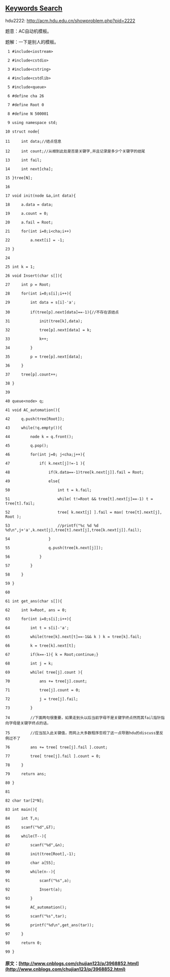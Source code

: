 ##  [ Keywords Search ](http://www.cnblogs.com/chujian123/p/3968852.html)

hdu2222: [ http://acm.hdu.edu.cn/showproblem.php?pid=2222 ](http://acm.hdu.edu.cn/showproblem.php?pid=2222)

题意：AC自动机模板。 

题解：一下是别人的模板。 
    
    
     1 #include<iostream>
     2 #include<cstdio>
     3 #include<cstring>
     4 #include<cstdlib>
     5 #include<queue>
     6 #define cha 26
     7 #define Root 0
     8 #define N 500001
     9 using namespace std;
    10 struct node{
    11     int data;//结点信息
    12     int count;//从根到此处是否是关键字,并且记录是多少个关键字的结尾
    13     int fail;
    14     int next[cha];
    15 }tree[N];
    16 
    17 void init(node &a,int data){
    18     a.data = data;
    19     a.count = 0;
    20     a.fail = Root;
    21     for(int i=0;i<cha;i++)
    22         a.next[i] = -1;
    23 }
    24 
    25 int k = 1;
    26 void Insert(char s[]){
    27     int p = Root;
    28     for(int i=0;s[i];i++){
    29         int data = s[i]-'a';
    30         if(tree[p].next[data]==-1){//不存在该结点
    31             init(tree[k],data);
    32             tree[p].next[data] = k;
    33             k++;
    34         }
    35         p = tree[p].next[data];
    36     }
    37     tree[p].count++;
    38 }
    39 
    40 queue<node> q;
    41 void AC_automation(){
    42     q.push(tree[Root]);
    43     while(!q.empty()){
    44         node k = q.front();
    45         q.pop();
    46         for(int j=0; j<cha;j++){
    47             if( k.next[j]!=-1 ){
    48                 if(k.data==-1)tree[k.next[j]].fail = Root;
    49                 else{
    50                     int t = k.fail;
    51                     while( t!=Root && tree[t].next[j]==-1) t = tree[t].fail;
    52                     tree[ k.next[j] ].fail = max( tree[t].next[j], Root );
    53                     //printf("%c %d %d %d\n",j+'a',k.next[j],tree[t].next[j],tree[k.next[j]].fail);
    54                 }
    55                 q.push(tree[k.next[j]]);
    56             }
    57         }
    58     }
    59 }
    60 
    61 int get_ans(char s[]){
    62     int k=Root, ans = 0;
    63     for(int i=0;s[i];i++){
    64         int t = s[i]-'a';
    65         while(tree[k].next[t]==-1&& k ) k = tree[k].fail;
    66         k = tree[k].next[t];
    67         if(k==-1){ k = Root;continue;}
    68         int j = k;
    69         while( tree[j].count ){
    70             ans += tree[j].count;
    71             tree[j].count = 0;
    72             j = tree[j].fail;
    73         }
    74         //下面两句很重要，如果走到头以后当前字母不是关键字终点然而其fail指针指向字母是关键字终点的话，
    75         //应当加入此关键值，而网上大多数程序忽视了这一点导致hdu的discuss里反例过不了
    76         ans += tree[ tree[j].fail ].count;
    77         tree[ tree[j].fail ].count = 0;
    78     }
    79     return ans;
    80 }
    81 
    82 char tar[2*N];
    83 int main(){
    84     int T,n;
    85     scanf("%d",&T);
    86     while(T--){
    87         scanf("%d",&n);
    88         init(tree[Root],-1);
    89         char a[55];
    90         while(n--){
    91             scanf("%s",a);
    92             Insert(a);
    93         }
    94         AC_automation();
    95         scanf("%s",tar);
    96         printf("%d\n",get_ans(tar));
    97     }
    98     return 0;
    99 }
#### 原文：[http://www.cnblogs.com/chujian123/p/3968852.html](http://www.cnblogs.com/chujian123/p/3968852.html)